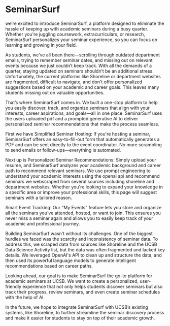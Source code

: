 # SeminarSurf
we’re excited to introduce SeminarSurf, a platform designed to eliminate the hassle of keeping up with academic seminars during a busy quarter. Whether you're juggling coursework, extracurriculars, or research, SeminarSurf personalizes your seminar experience, so you can focus on learning and growing in your field.



As students, we’ve all been there—scrolling through outdated department emails, trying to remember seminar dates, and missing out on relevant events because we just couldn’t keep track. With all the demands of a quarter, staying updated on seminars shouldn’t be an additional stress. Unfortunately, the current platforms like Shoreline or department websites are fragmented, difficult to navigate, and don't offer personalized suggestions based on your academic and career goals. This leaves many students missing out on valuable opportunities.

 

That’s where SeminarSurf comes in. We built a one-stop platform to help you easily discover, track, and organize seminars that align with your interests, career aspirations, and goals—all in one place. SeminarSurf uses the users uploaded pdf and a prompted generative AI to deliver personalized seminar recommendations that make the process seamless.

First we have Simplified Seminar Hosting: If you're hosting a seminar, SeminarSurf offers an easy-to-fill-out form that automatically generates a PDF and can be sent directly to the event coordinator. No more scrambling to send emails or follow-ups—everything is automated.

Next up is Personalized Seminar Recommendations: Simply upload your resume, and SeminarSurf analyzes your academic background and career path to recommend relevant seminars. We use prompt engineering to understand your academic interests using the openai api and recommend seminars we webscraped from several sources including shoreline and department websites. Whether you're looking to expand your knowledge in a specific area or improve your professional skills, this page will suggest seminars with a tailored reason.

Smart Event Tracking: Our “My Events” feature lets you store and organize all the seminars you’ve attended, hosted, or want to join. This ensures you never miss a seminar again and allows you to easily keep track of your academic and professional journey.

Building SeminarSurf wasn’t without its challenges. One of the biggest hurdles we faced was the scarcity and inconsistency of seminar data. To address this, we scraped data from sources like Shoreline and the UCSB Data Science Activity list, but the data was often fragmented and lacked key details. We leveraged OpenAI's API to clean up and structure the data, and then used its powerful language models to generate intelligent recommendations based on career paths.

Looking ahead, our goal is to make SeminarSurf the go-to platform for academic seminars at UCSB. We want to create a personalized, user-friendly experience that not only helps students discover seminars but also track their progress, review seminars, and even create seminar schedules with the help of AI.

In the future, we hope to integrate SeminarSurf with UCSB’s existing systems, like Shoreline, to further streamline the seminar discovery process and make it easier for students to stay on top of their academic growth.
